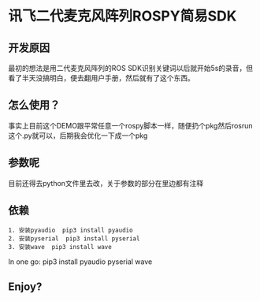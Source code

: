 # 讯飞二代麦克风阵列ROSPY简易SDK
## 开发原因
最初的想法是用二代麦克风阵列的ROS SDK识别关键词以后就开始5s的录音，但看了半天没搞明白，便去翻用户手册，然后就有了这个东西。
## 怎么使用？
事实上目前这个DEMO跟平常任意一个rospy脚本一样，随便扔个pkg然后rosrun这个.py就可以，后期我会优化一下成一个pkg
## 参数呢
目前还得去python文件里去改，关于参数的部分在里边都有注释
## 依赖
    1. 安装pyaudio  pip3 install pyaudio
    2. 安装pyserial  pip3 install pyserial
    3. 安装wave  pip3 install wave
In one go: pip3 install pyaudio pyserial wave
## Enjoy?
